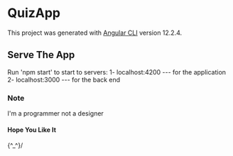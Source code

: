 # QuizApp

This project was generated with [Angular CLI](https://github.com/angular/angular-cli) version 12.2.4.

## Serve The App
Run 'npm start' to start to servers:
1- localhost:4200 --- for the application
2- localhost:3000 --- for the back end

### Note
I'm a programmer not a designer

#### Hope You Like It
\{^_^}/

